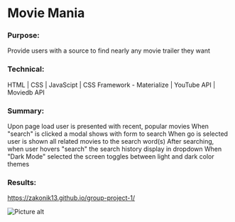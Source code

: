 # Movie Mania

### Purpose:
Provide users with a source to find nearly any movie trailer they want

### Technical:
HTML | CSS | JavaScipt | CSS Framework - Materialize | YouTube API | Moviedb API

### Summary:
Upon page load user is presented with recent, popular movies
When "search" is clicked a modal shows with form to search
When go is selected user is shown all related movies to the search word(s)
After searching, when user hovers "search" the search history display in dropdown
When "Dark Mode" selected the screen toggles between light and dark color themes

### Results:
https://zakonik13.github.io/group-project-1/

![Picture alt](https://www.webpagescreenshot.info/image-url/j7hBwnyk0 "Movie Website")
